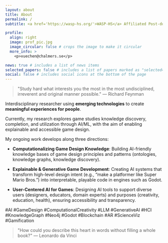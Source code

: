 ```yaml
---
layout: about
title: About
permalink: /
subtitle: <a href='https://wasp-hs.org/'>WASP-HS</a> Affiliated Post-doctoral Fellow @ <a href='https://www.chalmers.se/en/persons/xuechen/'>Chalmers University of Technology <br><br> </a>

profile:
  align: right
  image: prof_pic.jpg
  image_circular: false # crops the image to make it circular
  more_info: >
    <p>xuechen@chalmers.se</p>

news: true # includes a list of news items
selected_papers: false # includes a list of papers marked as "selected={true}"
social: false # includes social icons at the bottom of the page
---
```


> "Study hard what interests you the most in the most undisciplined, irreverent and original manner possible."
> — Richard Feynman


Interdisciplinary researcher using **emerging technologies** to create **meaningful experiences for people**.

Currently, my research explores game studies knowledge discovery, completion, and utilization through AI/ML, with the aim of enabling explainable and accessible game design.

My ongoing work develops along three directions:
- **Computationalizing Game Design Knowledge**: Building AI-friendly knowledge bases of game design principles and patterns (ontologies, knowledge graphs, knowledge discovery).

- **Explainable & Generative Game Development**: Creating AI systems that transform high-level design intent (e.g., “make a platformer like Super Mario Bros.”) into interpretable, playable code in engines such as Godot.

- **User-Centered AI for Games**: Designing AI tools to support diverse users (designers, educators, domain experts) and purposes (creativity, education, health), ensuring accessibility and transparency.

#AI #GameDesign #ComputationalCreativity #LLM #GenerativeAI #HCI #KnowledgeGraph #Neo4j #Godot #Blockchain #AR #ScienceViz #Gamification


> "How could you describe this heart in words without filling a whole book?"
> — Leonardo da Vinci
